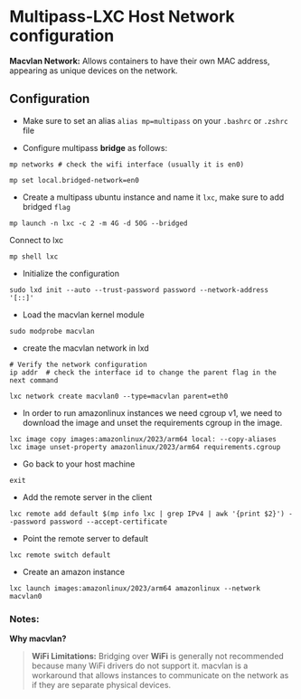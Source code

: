 # Multipass-LXC Host Network configuration

**Macvlan Network:** Allows containers to have their own MAC address, appearing as unique devices on the network.



## Configuration

* Make sure to set an alias `alias mp=multipass` on your `.bashrc` or `.zshrc` file

* Configure multipass **bridge** as follows:

```shell
mp networks # check the wifi interface (usually it is en0)

mp set local.bridged-network=en0
```


* Create a multipass ubuntu instance and name it `lxc`, make sure to add bridged `flag`

```shell
mp launch -n lxc -c 2 -m 4G -d 50G --bridged
```

Connect to lxc

```shell
mp shell lxc
```

* Initialize the configuration

```shell
sudo lxd init --auto --trust-password password --network-address '[::]'
```

* Load the macvlan kernel module
  
```shell
sudo modprobe macvlan
```


* create the macvlan network in lxd

```shell
# Verify the network configuration
ip addr  # check the interface id to change the parent flag in the next command

lxc network create macvlan0 --type=macvlan parent=eth0
```

* In order to run amazonlinux instances we need cgroup v1, we need to download the image and unset the requirements cgroup in the image.

```shell
lxc image copy images:amazonlinux/2023/arm64 local: --copy-aliases
lxc image unset-property amazonlinux/2023/arm64 requirements.cgroup
```

* Go back to your host machine

```shell
exit
```

* Add the remote server in the client

```shell
lxc remote add default $(mp info lxc | grep IPv4 | awk '{print $2}') --password password --accept-certificate
```

* Point the remote server to default

```shell
lxc remote switch default
```

* Create an amazon instance

```shell
lxc launch images:amazonlinux/2023/arm64 amazonlinux --network macvlan0
```

### Notes:

**Why macvlan?**

> **WiFi Limitations:** Bridging over **WiFi** is generally not recommended because many WiFi drivers do not support it. macvlan is a workaround that allows instances to communicate on the network as if they are separate physical devices.